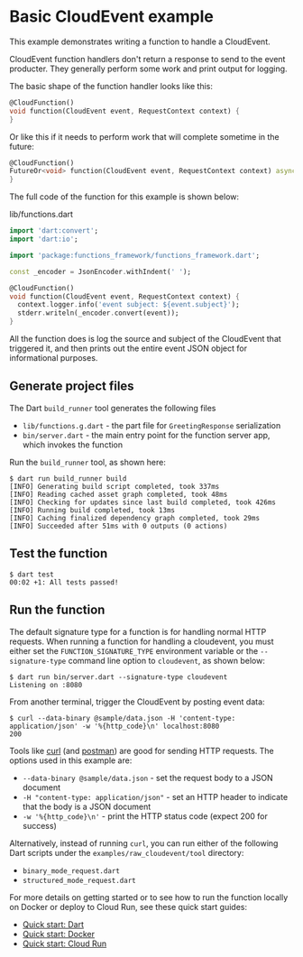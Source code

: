 # Basic CloudEvent example

This example demonstrates writing a function to handle a CloudEvent.

CloudEvent function handlers don't return a response to send to the event 
producter. They generally perform some work and print output for logging.

The basic shape of the function handler looks like this:

```dart
@CloudFunction()
void function(CloudEvent event, RequestContext context) {
}
```

Or like this if it needs to perform work that will complete sometime in the 
future:

```dart
@CloudFunction()
FutureOr<void> function(CloudEvent event, RequestContext context) async {
}
```

The full code of the function for this example is shown below:

lib/functions.dart

```dart
import 'dart:convert';
import 'dart:io';

import 'package:functions_framework/functions_framework.dart';

const _encoder = JsonEncoder.withIndent(' ');

@CloudFunction()
void function(CloudEvent event, RequestContext context) {
  context.logger.info('event subject: ${event.subject}');
  stderr.writeln(_encoder.convert(event));
}
```

All the function does is log the source and subject of the CloudEvent that 
triggered it, and then prints out the entire event JSON object for 
informational purposes.

## Generate project files

The Dart `build_runner` tool generates the following files

- `lib/functions.g.dart` - the part file for `GreetingResponse` serialization
- `bin/server.dart` - the main entry point for the function server app, which
  invokes the function

Run the `build_runner` tool, as shown here:

```shell
$ dart run build_runner build
[INFO] Generating build script completed, took 337ms
[INFO] Reading cached asset graph completed, took 48ms
[INFO] Checking for updates since last build completed, took 426ms
[INFO] Running build completed, took 13ms
[INFO] Caching finalized dependency graph completed, took 29ms
[INFO] Succeeded after 51ms with 0 outputs (0 actions)
```

## Test the function

```shell
$ dart test
00:02 +1: All tests passed!
```

## Run the function

The default signature type for a function is for handling normal HTTP 
requests. When running a function for handling a cloudevent, you must either 
set the `FUNCTION_SIGNATURE_TYPE` environment variable or the 
`--signature-type` command line option to `cloudevent`, as shown below:

```shell
$ dart run bin/server.dart --signature-type cloudevent
Listening on :8080
```

From another terminal, trigger the CloudEvent by posting event data:

```shell
$ curl --data-binary @sample/data.json -H 'content-type: application/json' -w '%{http_code}\n' localhost:8080
200
```

Tools like [curl] (and [postman]) are good for sending HTTP requests. The
options used in this example are:

- `--data-binary @sample/data.json` - set the request body to a JSON document
- `-H "content-type: application/json"` - set an HTTP header to indicate that
  the body is a JSON document
- `-w '%{http_code}\n'` - print the HTTP status code (expect 200 for success)

Alternatively, instead of running `curl`, you can run either of the 
following Dart scripts under the `examples/raw_cloudevent/tool` directory:

- `binary_mode_request.dart`
- `structured_mode_request.dart`

For more details on getting started or to see how to run the function locally on
Docker or deploy to Cloud Run, see these quick start guides:

- [Quick start: Dart]
- [Quick start: Docker]
- [Quick start: Cloud Run]

<!-- reference links -->

[curl]: https://curl.se/docs/manual.html
[Quick Start: Dart]: https://github.com/GoogleCloudPlatform/functions-framework-dart/blob/main/docs/quick-starts/01-quick-start-dart.md
[Quick Start: Docker]: https://github.com/GoogleCloudPlatform/functions-framework-dart/blob/main/docs/quick-starts/02-quick-start-docker.md
[Quick Start: Cloud Run]: https://github.com/GoogleCloudPlatform/functions-framework-dart/blob/main/docs/quick-starts/03-quick-start-cloud-run.md
[postman]: https://www.postman.com/product/api-client/
